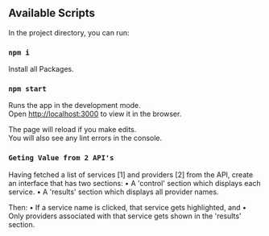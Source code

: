 

## Available Scripts

In the project directory, you can run:

### `npm i`

Install all Packages.<br />

### `npm start`

Runs the app in the development mode.<br />
Open [http://localhost:3000](http://localhost:3000) to view it in the browser.

The page will reload if you make edits.<br />
You will also see any lint errors in the console.

### `Geting Value from 2 API's`

Having fetched a list of services [1] and providers [2] from the API, create an interface that has two sections:
•	A 'control' section which displays each service. 
•	A 'results' section which displays all provider names. 

Then:
•	If a service name is clicked, that service gets highlighted, and 
•	Only providers associated with that service gets shown in the 'results' section. 

